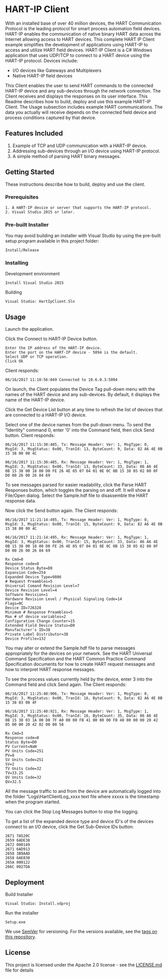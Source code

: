 ﻿# HART-IP Client

With an installed base of over 40 million devices, the HART Communication Protocol is the leading protocol for smart process automation field devices.  HART-IP enables the communication of native binary HART data across the Internet allowing access to HART devices.  This complete HART IP Client example simplifies the development of applications using HART-IP to access and utilize HART field devices.
HART-IP Client is a C# Windows application that uses UDP/TCP to connect to a HART device using the HART-IP protocol.  Devices include: 
* I/O devices like Gateways and Multiplexers 
* Native HART-IP field devices

This Client enables the user to send HART commands to the connected HART-IP device and any sub-devices through the network connection.  The Client receives and displays the responses on its user interface.
This Readme describes how to build, deploy and use this example HART-IP Client.  The Usage subsection includes example HART communications.  The data you actually will receive depends on the connected field device and process conditions captured by that device.

## Features Included

1. Example of TCP and UDP communication with a HART-IP device.
2. Addressing sub-devices through an I/O device using HART-IP protocol.
3. A simple method of parsing HART binary messages.

## Getting Started

These instructions describe how to build, deploy and use the client.

### Prerequisites

```
1. A HART-IP device or server that supports the HART-IP protocol.
2. Visual Studio 2015 or later.
```

### Pre-built Installer

You may avoid building an installer with  Visual Studio by using the pre-built setup program available in this project folder:
```
Install/Release
```



### Installing

Development environment
```
Install Visual Studio 2015
```

Building

```
Visual Studio: HartIpClient.Sln
```


## Usage

Launch the application.

Click the Connect to HART-IP Device button.
```
Enter the IP address of the HART-IP device.
Enter the port on the HART-IP device - 5094 is the default.
Select UDP or TCP operation.
Click Ok
```
Client responds:
```
06/16/2017 11:10:56:049 Connected to 10.6.0.3:5094
```

On launch, the Client populates the Device Tag pull-down menu with the names of the HART device and any sub-devices.  By default, it displays the name of the HART-IP device.  

Click the Get Device List button at any time to refresh the list of devices that are connected to a HART-IP I/O device.

Select one of the device names from the pull-down menu.  To send the "Identity" command 0, enter '0' into the Command field, then click Send button.  Client responds:
```
06/16/2017 11:15:30:485, Tx: Message Header: Ver: 1, MsgType: 0, MsgId: 3, MsgStatus: 0x00, TranId: 13, ByteCount: 9, Data: 82 A6 4E 0B 15 38 00 00 4C 

06/16/2017 11:15:30:485, Rx: Message Header: Ver: 1, MsgType: 1, MsgId: 3, MsgStatus: 0x00, TranId: 13, ByteCount: 33, Data: 86 A6 4E 0B 15 38 00 18 00 D0 FE 26 4E 05 07 04 01 0E 0C 0B 15 38 05 02 00 0F D0 00 26 00 26 84 69 
```

To see messages parsed for easier readability, click the Parse HART Responses button, which toggles the parsing on and off.  It will show a File/Open dialog.  Select the Sample.hdf file to disassemble the HART response data.

Now click the Send button again.  The Client responds:
```
06/16/2017 11:21:14:495, Tx: Message Header: Ver: 1, MsgType: 0, MsgId: 3, MsgStatus: 0x00, TranId: 15, ByteCount: 9, Data: 82 A6 4E 0B 15 38 00 00 4C 

06/16/2017 11:21:14:495, Rx: Message Header: Ver: 1, MsgType: 1, MsgId: 3, MsgStatus: 0x00, TranId: 15, ByteCount: 33, Data: 86 A6 4E 0B 15 38 00 18 00 D0 FE 26 4E 05 07 04 01 0E 0C 0B 15 38 05 02 00 0F D0 00 26 00 26 84 69 

Rx Cmd=0
Response code=0
Device Status Byte=D0
Expansion Code=254
Expanded Device Type=9806
# Request Preambles=5
Universal Comand Revision Level=7
Device Revision Level=4
Software Revision=1
Hardware Revision Level / Physical Signaling Code=14
Flags=0C
Device ID=726328
Minimum # Response Preambles=5
Max # of device variables=2
Configuration Change Counter=15
Extended Field Device Status=D0
Manufacturer's ID=38
Private Label Distributor=38
Device Profile=132
```
You may alter or extend the Sample.hdf file to parse messages appropriately for the devices on your network.  See the HART Universal Command Specification and the HART Common Practice Command Specification documents for how to create HART request messages and how to interpret HART response messages.

To see the process values currently held by the device, enter 3 into the Command field and click Send again.  The Client responds:
```
06/16/2017 11:25:40:906, Tx: Message Header: Ver: 1, MsgType: 0, MsgId: 3, MsgStatus: 0x00, TranId: 16, ByteCount: 9, Data: 82 A6 4E 0B 15 38 03 00 4F 

06/16/2017 11:25:40:921, Rx: Message Header: Ver: 1, MsgType: 1, MsgId: 3, MsgStatus: 0x00, TranId: 16, ByteCount: 35, Data: 86 A6 4E 0B 15 38 03 1A 00 D0 7F A0 00 00 FB 41 00 00 00 FB 40 00 00 00 20 42 05 00 00 20 42 02 00 00 58 

Rx Cmd=3
Response code=0
Status Byte=D0
PV Current=NaN
PV Units Code=251
PV=8
SV Units Code=251
SV=2
TV Units Code=32
TV=33.25
QV Units Code=32
QV=32.5
```

All the message traffic to and from the device are automatically logged into the folder “Logs\HartClientLog_xxxx text file where xxxxx is the timestamp when the program started.

You can click the Stop Log Messages button to stop the logging.

To get a list of the expanded device type and device ID's of the devices connect to an I/O device, click the Get Sub-Device IDs button:
```
2671 7A520C
2659 6ADE38
2672 000149
2671 6AD913
2658 3B9AAD
2658 6AE030
265A 000122
266C 0027DA
``` 

## Deployment

Build Installer

```
Visual Studio: Install.vdproj
```

Run the installer
```
Setup.exe
```

We use [SemVer](http://semver.org/) for versioning. For the versions available, see the [tags on this repository](https://github.com/your/project/tags). 



## License

This project is licensed under the Apache 2.0 license - see the [LICENSE.md](LICENSE.md) file for details



